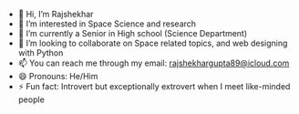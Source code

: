 - 👋 Hi, I’m Rajshekhar
- 👀 I’m interested in Space Science and research 
- 🌱 I’m currently a Senior in High school (Science Department)
- 💞️ I’m looking to collaborate on Space related topics, and web designing with Python
- 📫 You can reach me through my email: rajshekhargupta89@icloud.com
- 😄 Pronouns: He/Him
- ⚡ Fun fact: Introvert but exceptionally extrovert when I meet like-minded people

<!---
RSG12399/RSG12399 is a ✨ special ✨ repository because its `README.md` (this file) appears on your GitHub profile.
You can click the Preview link to take a look at your changes.
--->
